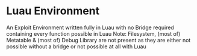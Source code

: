 # Luau Environment
An Exploit Environment written fully in Luau with no Bridge required containing every function possible in Luau
Note: Filesystem, (most of) Metatable & (most of) Debug Library are not present as they are either not possible without a bridge or not possible at all with Luau
